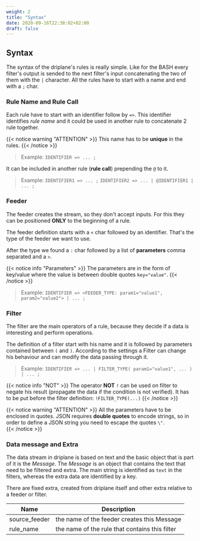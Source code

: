 ```yaml
---
weight: 2
title: "Syntax"
date: 2020-09-16T22:38:02+02:00
draft: false
---
```


## Syntax

The syntax of the driplane's rules is really simple. Like for the BASH every filter's output is sended to the next filter's input concatenating the two of them with the `|` character.
All the rules have to start with a name and end with a `;` char.

### Rule Name and Rule Call

Each rule have to start with an identifier follow by `=>`. This identifier identifies _rule name_ and it could be used in another rule to concatenate 2 rule together.

{{< notice warning "ATTENTION" >}} 
This name has to be **unique** in the rules.
{{< /notice >}}

> Example:
> `IDENTIFIER => ... ;`

It can be included in another rule (**rule call**) prepending the `@` to it.

> Example:
> `IDENTIFIER1 => ... ;`
> `IDENTIFIER2 => ... | @IDENTIFIER1 | ... ;`

### Feeder

The feeder creates the stream, so they don't accept inputs. For this they can be positioned **ONLY** to the beginning of a rule.

The feeder definition starts with a `<` char followed by an identifier. That's the type of the feeder we want to use.
 
After the type we found a `:` char followed by a list of **parameters** comma separated and a `>`.

{{< notice info "Parameters" >}} 
The parameters are in the form of key/value where the value is between double quotes `key="value"`.
{{< /notice >}}

> Example:
> `IDENTIFIER => <FEEDER_TYPE: param1="value1", param2="value2"> | ... ;` 

### Filter

The filter are the main operators of a rule, because they decide if a data is interesting and perform operations. 

The definition of a filter start with his name and it is followed by parameters contained between `(` and `)`.
According to the settings a Filter can change his behaviour and can modify the data passing through it.

> Example:
> `IDENTIFIER => ... | FILTER_TYPE( param1="value1", ... ) | ... ;`

{{< notice info "NOT" >}} 
The operator **NOT** `!` can be used on filter to negate his result (propagate the data if the condition is not verified).
It has to be put before the filter definition: `!FILTER_TYPE(...)`
{{< /notice >}}

{{< notice warning "ATTENTION" >}} 
All the parameters have to be enclosed in quotes. 
JSON requires **double quotes** to encode strings, so in order to define a JSON string you need to escape the quotes `\"`.  
{{< /notice >}}

### Data message and Extra

The data stream in driplane is based on text and the basic object that is part of it is the _Message_. 
The _Message_ is an object that contains the text that need to be filtered and extra.
The main string is identified as `text` in the filters, whereas the extra data are identified by a key.

There are fixed extra, created from driplane itself and other extra relative to a feeder or filter.

| Name | Description |
| --- | --- |
| source_feeder | the name of the feeder creates this Message |
| rule_name | the name of the rule that contains this filter |